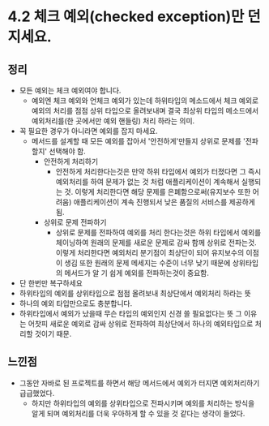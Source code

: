 # 4.2 체크 예외(checked exception)만 던지세요.

## 정리
- 모든 예외는 체크 예외여야 합니다.
  - 예외엔 체크 예외와 언체크 예외가 있는데 하위타입의 메소드에서 체크 예외로 예외의 처리를 점점 상위 타입으로 올려보내며 
    결국 최상위 타입의 메소드에서 예외처리를(한 곳에서만 예외 핸들링) 처리 하라는 의미.
- 꼭 필요한 경우가 아니라면 예외를 잡지 마세요.
  - 메서드를 설계할 때 모든 예외를 잡아서 '안전하게'만들지 상위로 문제를 '전파할지' 선택해야 함. 
    - 안전하게 처리하기
      - 안전하게 처리한다는것은 만약 하위 타입에서 예외가 터졌다면 그 즉시 예외처리를 하여 문제가 없는 것 처럼 애플리케이션이 계속해서 실행되는 것.
        이렇게 처리한다면 해당 문제를 은폐함으로써(유지보수 또한 어려움) 애플리케이션이 계속 진행되서 낮은 품질의 서비스를 제공하게됨.
    - 상위로 문제 전파하기
      - 상위로 문제를 전파하여 예외를 처리 한다는것은 하위 타입에서 예외를 체이닝하여 원래의 문제를 새로운 문제로 감싸 함께 상위로 전파는것.
        이렇게 처리한다면 예외처리 분기점이 최상단이 되어 유지보수의 이점이 생김 
        또한 원래의 문제 메세지는 수준이 너무 낮기 때문에 상위타입의 메서드가 알 기 쉽게 예외를 전파하는것이 중요함.
 - 단 한번만 복구하세요
  - 하위타입의 예외를 상위타입으로 점점 올려보내 최상단에서 예외처리 하라는 뜻
 - 하나의 예외 타입만으로도 충분합니다.
  - 하위타입에서 예외가 났을때 무슨 타입의 예외인지 신경 쓸 필요없다는 뜻 그 이유는 어찻피 새로운 예외로 감싸 상위로 전파하여 최상단에서 하나의 예외타입으로 처리할 것이기 때문.

## 느낀점
- 그동안 자바로 된 프로젝트를 하면서 해당 메서드에서 예외가 터지면 예외처리하기 급급했었다. 
  - 하지만 하위타입의 예외를 상위타입으로 전파시키며 예외를 처리하는 방식을 알게 되며 예외처리를 더욱 우아하게 할 수 있을 것 같다는 생각이 들었다.
